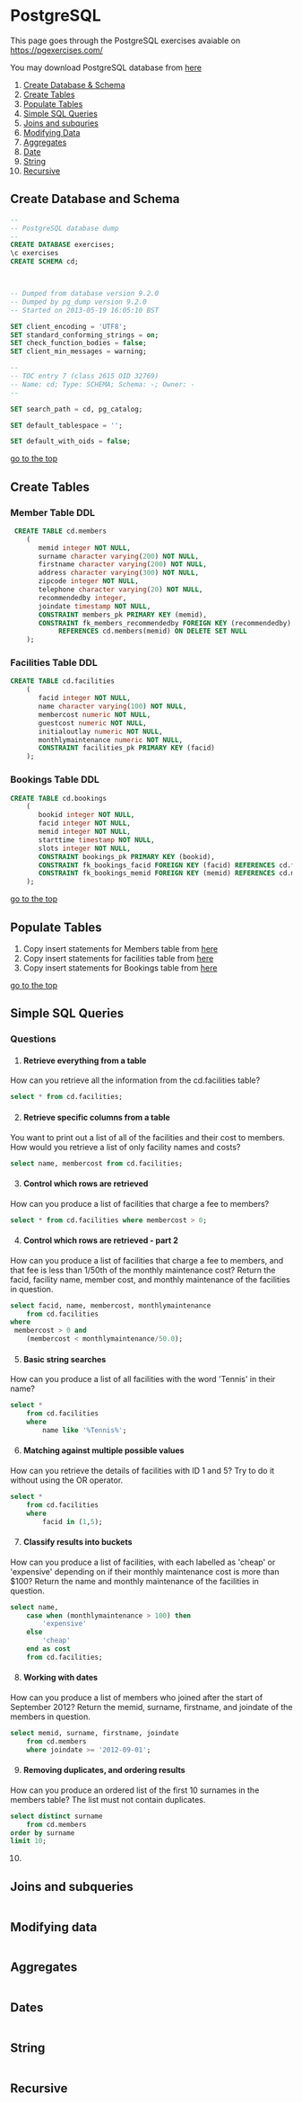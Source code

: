 # PostgreSQL
This page goes through the PostgreSQL exercises avaiable on https://pgexercises.com/

You may download PostgreSQL database from [here](https://www.postgresql.org/download/)

1. [Create Database & Schema](#create-database-and-schema)
2. [Create Tables](#create-tables)
3. [Populate Tables](#populate-tables)
4. [Simple SQL Queries](#simple-sql-queries)
5. [Joins and subquries](#joins-and-subqueries)
6. [Modifying Data](#modifying-data)
7. [Aggregates](#aggregates)
8. [Date](#date)
9. [String](#string)
10. [Recursive](#recursive)

## Create Database and Schema
```sql
--
-- PostgreSQL database dump
--
CREATE DATABASE exercises;
\c exercises
CREATE SCHEMA cd;



-- Dumped from database version 9.2.0
-- Dumped by pg_dump version 9.2.0
-- Started on 2013-05-19 16:05:10 BST

SET client_encoding = 'UTF8';
SET standard_conforming_strings = on;
SET check_function_bodies = false;
SET client_min_messages = warning;

--
-- TOC entry 7 (class 2615 OID 32769)
-- Name: cd; Type: SCHEMA; Schema: -; Owner: -
--

SET search_path = cd, pg_catalog;

SET default_tablespace = '';

SET default_with_oids = false;
```
[go to the top](#postgresql)

## Create Tables
### Member Table DDL
``` sql
 CREATE TABLE cd.members
    (
       memid integer NOT NULL, 
       surname character varying(200) NOT NULL, 
       firstname character varying(200) NOT NULL, 
       address character varying(300) NOT NULL, 
       zipcode integer NOT NULL, 
       telephone character varying(20) NOT NULL, 
       recommendedby integer,
       joindate timestamp NOT NULL,
       CONSTRAINT members_pk PRIMARY KEY (memid),
       CONSTRAINT fk_members_recommendedby FOREIGN KEY (recommendedby)
            REFERENCES cd.members(memid) ON DELETE SET NULL
    );
```

### Facilities Table DDL
```sql
CREATE TABLE cd.facilities
    (
       facid integer NOT NULL, 
       name character varying(100) NOT NULL, 
       membercost numeric NOT NULL, 
       guestcost numeric NOT NULL, 
       initialoutlay numeric NOT NULL, 
       monthlymaintenance numeric NOT NULL, 
       CONSTRAINT facilities_pk PRIMARY KEY (facid)
    );
```

### Bookings Table DDL
```sql
CREATE TABLE cd.bookings
    (
       bookid integer NOT NULL, 
       facid integer NOT NULL, 
       memid integer NOT NULL, 
       starttime timestamp NOT NULL,
       slots integer NOT NULL,
       CONSTRAINT bookings_pk PRIMARY KEY (bookid),
       CONSTRAINT fk_bookings_facid FOREIGN KEY (facid) REFERENCES cd.facilities(facid),
       CONSTRAINT fk_bookings_memid FOREIGN KEY (memid) REFERENCES cd.members(memid)
    );
```

[go to the top](#postgresql)

## Populate Tables
1. Copy insert statements for Members table from [here](insert-into-members.sql)
2. Copy insert statements for facilities table from [here](insert-into-facilities.sql)
3. Copy insert statements for Bookings table from [here](insert-into-bookings.sql) 

[go to the top](#postgresql)

## Simple SQL Queries
### Questions
1. #### Retrieve everything from a table
How can you retrieve all the information from the cd.facilities table?
```sql
select * from cd.facilities;     
```

2. #### Retrieve specific columns from a table
You want to print out a list of all of the facilities and their cost to members. How would you retrieve a list of only facility names and costs?
```sql
select name, membercost from cd.facilities;
```

3. #### Control which rows are retrieved
How can you produce a list of facilities that charge a fee to members?
```sql
select * from cd.facilities where membercost > 0;
```

4. #### Control which rows are retrieved - part 2
How can you produce a list of facilities that charge a fee to members, and that fee is less than 1/50th of the monthly maintenance cost? Return the facid, facility name, member cost, and monthly maintenance of the facilities in question.
```sql
select facid, name, membercost, monthlymaintenance 
	from cd.facilities 
where
 membercost > 0 and 
	(membercost < monthlymaintenance/50.0);     
```
   
5. #### Basic string searches
How can you produce a list of all facilities with the word 'Tennis' in their name?
```sql
select *
	from cd.facilities 
	where 
		name like '%Tennis%';
```

6. #### Matching against multiple possible values
How can you retrieve the details of facilities with ID 1 and 5? Try to do it without using the OR operator.
```sql
select *
	from cd.facilities 
	where 
		facid in (1,5);
```

7. #### Classify results into buckets
How can you produce a list of facilities, with each labelled as 'cheap' or 'expensive' depending on if their monthly maintenance cost is more than $100? Return the name and monthly maintenance of the facilities in question.
```sql
select name, 
	case when (monthlymaintenance > 100) then
		'expensive'
	else
		'cheap'
	end as cost
	from cd.facilities;  
```

8. #### Working with dates
How can you produce a list of members who joined after the start of September 2012? Return the memid, surname, firstname, and joindate of the members in question.
```sql
select memid, surname, firstname, joindate 
	from cd.members
	where joindate >= '2012-09-01';   
```

9. #### Removing duplicates, and ordering results
How can you produce an ordered list of the first 10 surnames in the members table? The list must not contain duplicates.
```sql
select distinct surname 
	from cd.members
order by surname
limit 10;  
```

10. 
## Joins and subqueries
```sql
```
## Modifying data
```sql
```
## Aggregates
```sql
```
## Dates
```sql
```
## String
```sql
```
## Recursive
```sql
```
